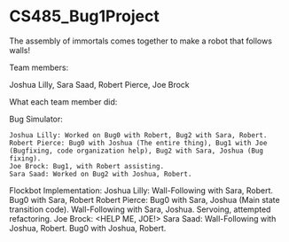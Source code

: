 # CS485_Bug1Project
The assembly of immortals comes together to make a robot that follows walls!

Team members:

Joshua Lilly, Sara Saad, Robert Pierce, Joe Brock


What each team member did:

  Bug Simulator:
  
    Joshua Lilly: Worked on Bug0 with Robert, Bug2 with Sara, Robert.
    Robert Pierce: Bug0 with Joshua (The entire thing), Bug1 with Joe (Bugfixing, code organization help), Bug2 with Sara, Joshua (Bug fixing).
    Joe Brock: Bug1, with Robert assisting. 
    Sara Saad: Worked on Bug2 with Joshua, Robert.
  
  Flockbot Implementation:
    Joshua Lilly: Wall-Following with Sara, Robert. Bug0 with Sara, Robert
    Robert Pierce: Bug0 with Sara, Joshua (Main state transition code). Wall-Following with Sara, Joshua. Servoing, attempted refactoring.
    Joe Brock: <HELP ME, JOE!> 
    Sara Saad: Wall-Following with Joshua, Robert. Bug0 with Joshua, Robert. 

